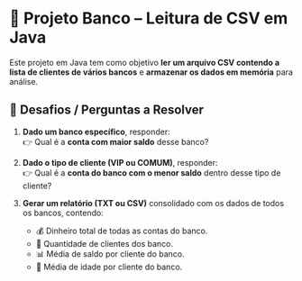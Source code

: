# 🏦 Projeto Banco – Leitura de CSV em Java

Este projeto em Java tem como objetivo **ler um arquivo CSV contendo a lista de clientes de vários bancos** e **armazenar os dados em memória** para análise.

## 📌 Desafios / Perguntas a Resolver

1. **Dado um banco específico**, responder:  
   👉 Qual é a **conta com maior saldo** desse banco?  

2. **Dado o tipo de cliente (VIP ou COMUM)**, responder:  
   👉 Qual é a **conta do banco com o menor saldo** dentro desse tipo de cliente?  

3. **Gerar um relatório (TXT ou CSV)** consolidado com os dados de todos os bancos, contendo:  
   - 💰 Dinheiro total de todas as contas do banco.  
   - 👥 Quantidade de clientes dos banco.  
   - 📊 Média de saldo por cliente do banco.
   - 🔞 Média de idade por cliente do banco. 
